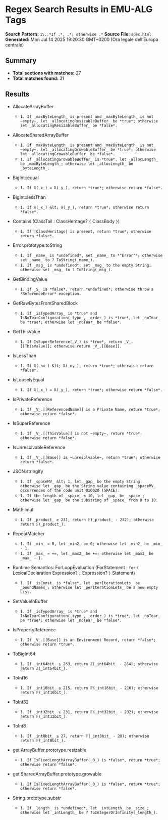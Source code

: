 # Regex Search Results in EMU-ALG Tags

**Search Pattern:** `1\..*If .*, .*; otherwise .*`
**Source File:** `spec.html`
**Generated:** Mon Jul 14 2025 19:20:30 GMT+0200 (Ora legale dell’Europa centrale)

## Summary

- **Total sections with matches:** 27
- **Total matches found:** 31

## Results

- AllocateArrayBuffer
  - `1. If _maxByteLength_ is present and _maxByteLength_ is not ~empty~, let _allocatingResizableBuffer_ be *true*; otherwise let _allocatingResizableBuffer_ be *false*.`

- AllocateSharedArrayBuffer
  - `1. If _maxByteLength_ is present and _maxByteLength_ is not ~empty~, let _allocatingGrowableBuffer_ be *true*; otherwise let _allocatingGrowableBuffer_ be *false*.`
  - `1. If _allocatingGrowableBuffer_ is *true*, let _allocLength_ be _maxByteLength_; otherwise let _allocLength_ be _byteLength_.`

- BigInt::equal
  - `1. If ℝ(_x_) = ℝ(_y_), return *true*; otherwise return *false*.`

- BigInt::lessThan
  - `1. If ℝ(_x_) &lt; ℝ(_y_), return *true*; otherwise return *false*.`

- Contains (ClassTail : ClassHeritage? `{` ClassBody `}`)
  - `1. If |ClassHeritage| is present, return *true*; otherwise return *false*.`

- Error.prototype.toString
  - `1. If _name_ is *undefined*, set _name_ to *"Error"*; otherwise set _name_ to ? ToString(_name_).`
  - `1. If _msg_ is *undefined*, set _msg_ to the empty String; otherwise set _msg_ to ? ToString(_msg_).`

- GetBindingValue
  - `1. If _S_ is *false*, return *undefined*; otherwise throw a *ReferenceError* exception.`

- GetRawBytesFromSharedBlock
  - `1. If _isTypedArray_ is *true* and IsNoTearConfiguration(_type_, _order_) is *true*, let _noTear_ be *true*; otherwise let _noTear_ be *false*.`

- GetThisValue
  - `1. If IsSuperReference(_V_) is *true*, return _V_.[[ThisValue]]; otherwise return _V_.[[Base]].`

- IsLessThan
  - `1. If ℝ(_nx_) &lt; ℝ(_ny_), return *true*; otherwise return *false*.`

- IsLooselyEqual
  - `1. If ℝ(_x_) = ℝ(_y_), return *true*; otherwise return *false*.`

- IsPrivateReference
  - `1. If _V_.[[ReferencedName]] is a Private Name, return *true*; otherwise return *false*.`

- IsSuperReference
  - `1. If _V_.[[ThisValue]] is not ~empty~, return *true*; otherwise return *false*.`

- IsUnresolvableReference
  - `1. If _V_.[[Base]] is ~unresolvable~, return *true*; otherwise return *false*.`

- JSON.stringify
  - `1. If _spaceMV_ &lt; 1, let _gap_ be the empty String; otherwise let _gap_ be the String value containing _spaceMV_ occurrences of the code unit 0x0020 (SPACE).`
  - `1. If the length of _space_ ≤ 10, let _gap_ be _space_; otherwise let _gap_ be the substring of _space_ from 0 to 10.`

- Math.imul
  - `1. If _product_ ≥ 231, return 𝔽(_product_ - 232); otherwise return 𝔽(_product_).`

- RepeatMatcher
  - `1. If _min_ = 0, let _min2_ be 0; otherwise let _min2_ be _min_ - 1.`
  - `1. If _max_ = +∞, let _max2_ be +∞; otherwise let _max2_ be _max_ - 1.`

- Runtime Semantics: ForLoopEvaluation (ForStatement : `for` `(` LexicalDeclaration Expression? `;` Expression? `)` Statement)
  - `1. If _isConst_ is *false*, let _perIterationLets_ be _boundNames_; otherwise let _perIterationLets_ be a new empty List.`

- SetValueInBuffer
  - `1. If _isTypedArray_ is *true* and IsNoTearConfiguration(_type_, _order_) is *true*, let _noTear_ be *true*; otherwise let _noTear_ be *false*.`

- IsPropertyReference
  - `1. If _V_.[[Base]] is an Environment Record, return *false*; otherwise return *true*.`

- ToBigInt64
  - `1. If _int64bit_ ≥ 263, return ℤ(_int64bit_ - 264); otherwise return ℤ(_int64bit_).`

- ToInt16
  - `1. If _int16bit_ ≥ 215, return 𝔽(_int16bit_ - 216); otherwise return 𝔽(_int16bit_).`

- ToInt32
  - `1. If _int32bit_ ≥ 231, return 𝔽(_int32bit_ - 232); otherwise return 𝔽(_int32bit_).`

- ToInt8
  - `1. If _int8bit_ ≥ 27, return 𝔽(_int8bit_ - 28); otherwise return 𝔽(_int8bit_).`

- get ArrayBuffer.prototype.resizable
  - `1. If IsFixedLengthArrayBuffer(_O_) is *false*, return *true*; otherwise return *false*.`

- get SharedArrayBuffer.prototype.growable
  - `1. If IsFixedLengthArrayBuffer(_O_) is *false*, return *true*; otherwise return *false*.`

- String.prototype.substr
  - `1. If _length_ is *undefined*, let _intLength_ be _size_; otherwise let _intLength_ be ? ToIntegerOrInfinity(_length_).`